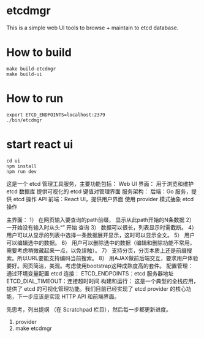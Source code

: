 # etcdmgr
This is a simple web UI tools to browse + maintain to etcd database.

# How to build
```
make build-etcdmgr
make build-ui
```

# How to run
```
export ETCD_ENDPOINTS=localhost:2379
./bin/etcdmgr
```

# start react ui
```
cd ui
npm install
npm run dev
```


这是一个 etcd 管理工具服务，主要功能包括：
Web UI 界面：
用于浏览和维护 etcd 数据库
提供可视化的 etcd 键值对管理界面
服务架构：
后端：Go 服务，提供 etcd 操作 API
前端：React UI，提供用户界面
使用 provider 模式抽象 etcd 操作

主界面：
1） 在网页输入要查询的path前缀， 显示从此path开始的N条数据
2） 一开始没有输入时从头“” 开始 查询
3） 数据可以很长，列表显示时需截断。
4） 用户可以从显示的列表中选择一条数据展开显示，这时可以显示全文。
5） 用户可以编辑选中的数据。
6） 用户可以删除选中的数据（编辑和删除功能不常用，需要考虑稍微藏起来一点，以免误触）。
7） 支持分页，分页本质上还是前缀搜索。所以URL要能支持编码当前搜索。
8） 用AJAX做前后端交互，要求用户体验要好。网页简洁，美观。考虑使用bootstrap这种成熟度高的套件。
配置管理：
通过环境变量配置 etcd 连接：
ETCD_ENDPOINTS：etcd 服务器地址
ETCD_DIAL_TIMEOUT：连接超时时间
构建和运行：
这是一个典型的全栈应用，提供了 etcd 的可视化管理功能。我们目前已经实现了 etcd provider 的核心功能，下一步应该是实现 HTTP API 和前端界面。

先思考，列出提纲 （在 Scratchpad 栏目），然后每一步都更新进度。

1) provider
2) make etcdmgr
